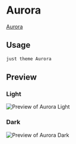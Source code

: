 # Aurora

[Aurora](#)

## Usage

```bash
just theme Aurora
```

## Preview

### Light

![Preview of Aurora Light](preview-light.png)

### Dark

![Preview of Aurora Dark](preview-dark.png)

